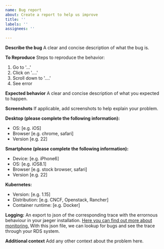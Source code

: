 ```yaml
---
name: Bug report
about: Create a report to help us improve
title: ''
labels: ''
assignees: ''

---
```


**Describe the bug**
A clear and concise description of what the bug is.

**To Reproduce**
Steps to reproduce the behavior:
1. Go to '...'
2. Click on '....'
3. Scroll down to '....'
4. See error

**Expected behavior**
A clear and concise description of what you expected to happen.

**Screenshots**
If applicable, add screenshots to help explain your problem.

<!-- If the bug affects a web plugin -->
**Desktop (please complete the following information):**
 - OS: [e.g. iOS]
 - Browser [e.g. chrome, safari]
 - Version [e.g. 22]

**Smartphone (please complete the following information):**
 - Device: [e.g. iPhone6]
 - OS: [e.g. iOS8.1]
 - Browser [e.g. stock browser, safari]
 - Version [e.g. 22]
 
<!-- If the bug affects a microservice -->
**Kubernetes:** 
 - Version: [e.g. 1.15]
 - Distribution: [e.g. CNCF, Openstack, Rancher]
 - Container runtime: [e.g. Docker]

**Logging:**
An export to json of the corresponding trace with the errornous behaviour in your jaeger installation. [Here you can find out more about monitoring.](https://www.research-data-services.org/doc/getting-started/k8s/#installation) With this json file, we can lookup for bugs and see the trace through your RDS system.

<!-- In general -->
**Additional context**
Add any other context about the problem here.
